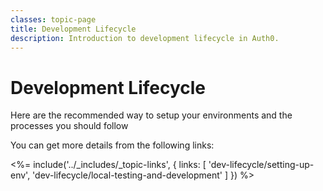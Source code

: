 ```yaml
---
classes: topic-page
title: Development Lifecycle
description: Introduction to development lifecycle in Auth0.
---
```


<div class="topic-page-header">
  <div data-name="example" class="topic-page-badge"></div>
  <h1>Development Lifecycle</h1>
  <p>
	Here are the recommended way to setup your environments and the processes you should follow
  </p>
</div>

You can get more details from the following links:

<%= include('../_includes/_topic-links', { links: [
  'dev-lifecycle/setting-up-env',
  'dev-lifecycle/local-testing-and-development'
] }) %>
